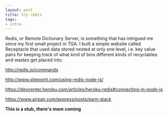 ```yaml
---
layout: post
title: try redis
tags:
- intro
---
```


Redis, or Remote Dictionary Server, is something that has intrigued me since my first small project in TGA. I built a simple website called Receptacle that used data stored nested at only one level, i.e. key value pairs for keeping track of what kind of bins different kinds of recyclables and wastes get placed into.

http://redis.io/commands

http://www.sitepoint.com/using-redis-node-js/

https://devcenter.heroku.com/articles/heroku-redis#connecting-in-node-js

https://www.airpair.com/express/posts/earn-stack

**This is a stub, there's more coming**
